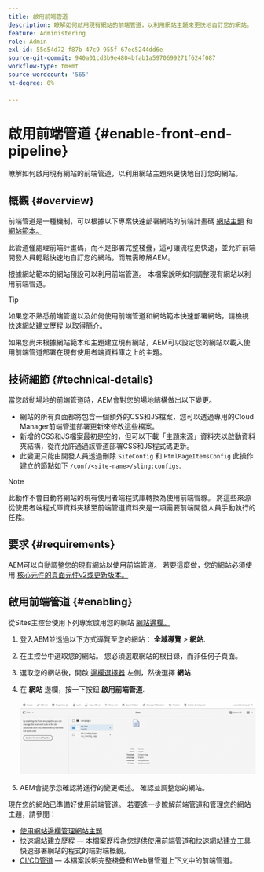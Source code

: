 ```yaml
---
title: 啟用前端管道
description: 瞭解如何啟用現有網站的前端管道，以利用網站主題來更快地自訂您的網站。
feature: Administering
role: Admin
exl-id: 55d54d72-f87b-47c9-955f-67ec5244dd6e
source-git-commit: 940a01cd3b9e4804bfab1a5970699271f624f087
workflow-type: tm+mt
source-wordcount: '565'
ht-degree: 0%

---
```


# 啟用前端管道 {#enable-front-end-pipeline}

瞭解如何啟用現有網站的前端管道，以利用網站主題來更快地自訂您的網站。

## 概觀 {#overview}

前端管道是一種機制，可以根據以下專案快速部署網站的前端計畫碼 [網站主題](site-themes.md) 和 [網站範本。](site-templates.md)

此管道僅處理前端計畫碼，而不是部署完整棧疊，這可讓流程更快速，並允許前端開發人員輕鬆快速地自訂您的網站，而無需瞭解AEM。

根據網站範本的網站預設可以利用前端管道。 本檔案說明如何調整現有網站以利用前端管道。

>[!TIP]
>
>如果您不熟悉前端管道以及如何使用前端管道和網站範本快速部署網站，請檢視 [快速網站建立歷程](/help/journey-sites/quick-site/overview.md) 以取得簡介。

如果您尚未根據網站範本和主題建立現有網站，AEM可以設定您的網站以載入使用前端管道部署在現有使用者端資料庫之上的主題。

## 技術細節 {#technical-details}

當您啟動場地的前端管道時，AEM會對您的場地結構做出以下變更。

* 網站的所有頁面都將包含一個額外的CSS和JS檔案，您可以透過專用的Cloud Manager前端管道部署更新來修改這些檔案。
* 新增的CSS和JS檔案最初是空的，但可以下載「主題來源」資料夾以啟動資料夾結構，從而允許通過該管道部署CSS和JS程式碼更新。
* 此變更只能由開發人員透過刪除 `SiteConfig` 和 `HtmlPageItemsConfig` 此操作建立的節點如下 `/conf/<site-name>/sling:configs`.

>[!NOTE]
>
>此動作不會自動將網站的現有使用者端程式庫轉換為使用前端管線。 將這些來源從使用者端程式庫資料夾移至前端管道資料夾是一項需要前端開發人員手動執行的任務。

## 要求 {#requirements}

AEM可以自動調整您的現有網站以使用前端管道。 若要這麼做，您的網站必須使用 [核心元件的頁面元件v2或更新版本。](https://experienceleague.adobe.com/docs/experience-manager-core-components/using/components/page.html)

## 啟用前端管道 {#enabling}

從Sites主控台使用下列專案啟用您的網站 [網站邊欄。](site-rail.md)

1. 登入AEM並透過以下方式導覽至您的網站： **全域導覽** > **網站**.
1. 在主控台中選取您的網站。 您必須選取網站的根目錄，而非任何子頁面。
1. 選取您的網站後，開啟 [邊欄選擇器](/help/sites-cloud/authoring/getting-started/basic-handling.md#rail-selector) 左側，然後選擇 **網站**.
1. 在 **網站** 邊欄，按一下按鈕 **啟用前端管道**.

   ![啟用前端管道](/help/sites-cloud/administering/assets/enable-front-end-pipeline.png)

1. AEM會提示您確認將進行的變更概述。 確認並調整您的網站。

現在您的網站已準備好使用前端管道。 若要進一步瞭解前端管道和管理您的網站主題，請參閱：

* [使用網站邊欄管理網站主題](site-rail.md)
* [快速網站建立歷程](/help/journey-sites/quick-site/overview.md)  — 本檔案歷程為您提供使用前端管道和快速網站建立工具快速部署網站的程式的端對端概觀。
* [CI/CD管道](/help/implementing/cloud-manager/configuring-pipelines/introduction-ci-cd-pipelines.md#front-end)  — 本檔案說明完整棧疊和Web層管道上下文中的前端管道。
